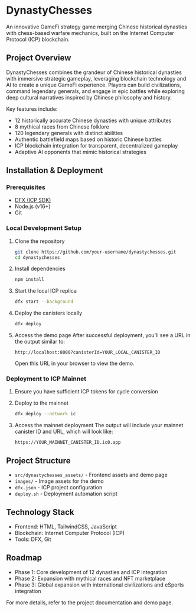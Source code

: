 # DynastyChesses

An innovative GameFi strategy game merging Chinese historical dynasties with chess-based warfare mechanics, built on the Internet Computer Protocol (ICP) blockchain.

## Project Overview

DynastyChesses combines the grandeur of Chinese historical dynasties with immersive strategic gameplay, leveraging blockchain technology and AI to create a unique GameFi experience. Players can build civilizations, command legendary generals, and engage in epic battles while exploring deep cultural narratives inspired by Chinese philosophy and history.

Key features include:
- 12 historically accurate Chinese dynasties with unique attributes
- 8 mythical races from Chinese folklore
- 120 legendary generals with distinct abilities
- Authentic battlefield maps based on historic Chinese battles
- ICP blockchain integration for transparent, decentralized gameplay
- Adaptive AI opponents that mimic historical strategies

## Installation & Deployment

### Prerequisites
- [DFX (ICP SDK)](https://sdk.dfinity.org/docs/quickstart/quickstart.html)
- Node.js (v16+)
- Git

### Local Development Setup

1. Clone the repository
   ```bash
   git clone https://github.com/your-username/dynastychesses.git
   cd dynastychesses
   ```

2. Install dependencies
   ```bash
   npm install
   ```

3. Start the local ICP replica
   ```bash
   dfx start --background
   ```

4. Deploy the canisters locally
   ```bash
   dfx deploy
   ```

5. Access the demo page
   After successful deployment, you'll see a URL in the output similar to:
   ```
   http://localhost:8000?canisterId=YOUR_LOCAL_CANISTER_ID
   ```
   Open this URL in your browser to view the demo.

### Deployment to ICP Mainnet

1. Ensure you have sufficient ICP tokens for cycle conversion

2. Deploy to the mainnet
   ```bash
   dfx deploy --network ic
   ```

3. Access the mainnet deployment
   The output will include your mainnet canister ID and URL, which will look like:
   ```
   https://YOUR_MAINNET_CANISTER_ID.ic0.app
   ```

## Project Structure

- `src/dynastychesses_assets/` - Frontend assets and demo page
- `images/` - Image assets for the demo
- `dfx.json` - ICP project configuration
- `deploy.sh` - Deployment automation script

## Technology Stack

- Frontend: HTML, TailwindCSS, JavaScript
- Blockchain: Internet Computer Protocol (ICP)
- Tools: DFX, Git

## Roadmap

- Phase 1: Core development of 12 dynasties and ICP integration
- Phase 2: Expansion with mythical races and NFT marketplace
- Phase 3: Global expansion with international civilizations and eSports integration

For more details, refer to the project documentation and demo page.
